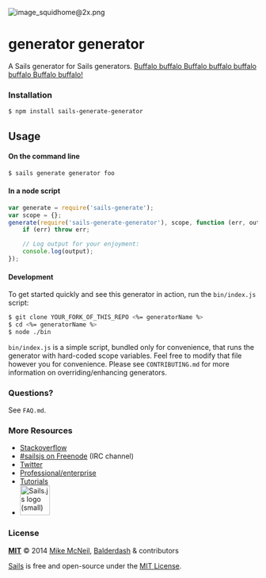 ![image_squidhome@2x.png](http://i.imgur.com/RIvu9.png)

# generator generator

A Sails generator for Sails generators.  [Buffalo buffalo Buffalo buffalo buffalo buffalo Buffalo buffalo!](http://en.wikipedia.org/wiki/Buffalo_buffalo_Buffalo_buffalo_buffalo_buffalo_Buffalo_buffalo)


### Installation

```sh
$ npm install sails-generate-generator
```


## Usage

#### On the command line

```sh
$ sails generate generator foo
```

#### In a node script

```javascript
var generate = require('sails-generate');
var scope = {};
generate(require('sails-generate-generator'), scope, function (err, output) {
	if (err) throw err;

	// Log output for your enjoyment:
	console.log(output);
});
```

#### Development

To get started quickly and see this generator in action, run the `bin/index.js` script:

```sh
$ git clone YOUR_FORK_OF_THIS_REPO <%= generatorName %>
$ cd <%= generatorName %>
$ node ./bin
```

`bin/index.js` is a simple script, bundled only for convenience, that runs the generator with hard-coded scope variables.  Feel free to modify that file however you for convenience.  Please see `CONTRIBUTING.md` for more information on overriding/enhancing generators.



### Questions?

See `FAQ.md`.



### More Resources

- [Stackoverflow](http://stackoverflow.com/questions/tagged/sails.js)
- [#sailsjs on Freenode](http://webchat.freenode.net/) (IRC channel)
- [Twitter](https://twitter.com/sailsjs)
- [Professional/enterprise](https://github.com/balderdashy/sails-docs/blob/master/FAQ.md#are-there-professional-support-options)
- [Tutorials](https://github.com/balderdashy/sails-docs/blob/master/FAQ.md#where-do-i-get-help)
- <a href="http://sailsjs.org" target="_blank" title="Node.js framework for building realtime APIs."><img src="https://github-camo.global.ssl.fastly.net/9e49073459ed4e0e2687b80eaf515d87b0da4a6b/687474703a2f2f62616c64657264617368792e6769746875622e696f2f7361696c732f696d616765732f6c6f676f2e706e67" width=60 alt="Sails.js logo (small)"/></a>



### License

**[MIT](./LICENSE)**
&copy; 2014
[Mike McNeil](http://michaelmcneil.com), [Balderdash](http://balderdash.co) & contributors

[Sails](http://sailsjs.org) is free and open-source under the [MIT License](http://sails.mit-license.org/).
